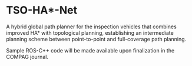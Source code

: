 # TSO-HA*-Net
A hybrid global path planner for the inspection vehicles that combines improved HA* with topological planning, establishing an intermediate planning scheme between point-to-point and full-coverage path planning.

Sample ROS-C++ code will be made available upon finalization in the COMPAG journal.
